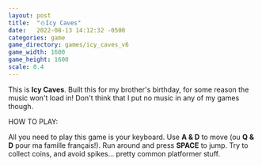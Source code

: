 ```yaml
---
layout: post
title:  "⛄️Icy Caves"
date:   2022-08-13 14:12:32 -0500
categories: game
game_directory: games/icy_caves_v6
game_width: 1600
game_height: 1600
scale: 0.4
---
```


This is **Icy Caves**. Built this for my brother's birthday, for some reason the music won't load in! Don't think that I put no music in any of my games though. 


HOW TO PLAY:

All you need to play this game is your keyboard. Use **A & D** to move (ou **Q & D** pour ma famille français!). Run around and press **SPACE** to jump. Try to collect coins, and avoid spikes... pretty common platformer stuff.
